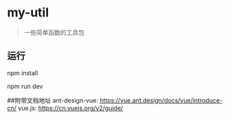 # my-util

> 一些简单函数的工具包

## 运行
npm install

npm run dev

##附带文档地址
ant-design-vue: https://vue.ant.design/docs/vue/introduce-cn/
vue.js: https://cn.vuejs.org/v2/guide/